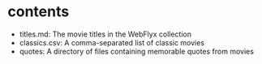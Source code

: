 # contents

- titles.md: The movie titles in the WebFlyx collection 
- classics.csv: A comma-separated list of classic movies
- quotes: A directory of files containing memorable quotes from movies
